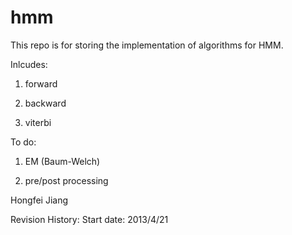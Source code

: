 hmm
===
This repo is for storing the implementation of algorithms for HMM.
 
Inlcudes:

1. forward

2. backward

3. viterbi
 
To do:

1. EM (Baum-Welch)

2. pre/post processing
 
Hongfei Jiang
 
Revision History:
Start date: 2013/4/21
